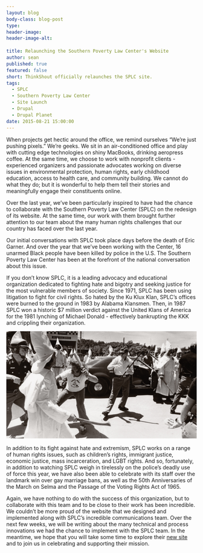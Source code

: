 ```yaml
---
layout: blog
body-class: blog-post
type:
header-image:
header-image-alt:

title: Relaunching the Southern Poverty Law Center's Website
author: sean
published: true
featured: false
short: ThinkShout officially relaunches the SPLC site.
tags: 
  - SPLC
  - Southern Poverty Law Center
  - Site Launch
  - Drupal
  - Drupal Planet
date: 2015-08-21 15:00:00
---
```

When projects get hectic around the office, we remind ourselves “We’re just pushing pixels.” We’re geeks. We sit in an air-conditioned office and play with cutting edge technologies on shiny MacBooks, drinking aeropress coffee.
At the same time, we choose to work with nonprofit clients - experienced organizers and passionate advocates working on diverse issues in environmental protection, human rights, early childhood education, access to health care, and community building. We cannot do what they do; but it is wonderful to help them tell their stories and meaningfully engage their constituents online.

Over the last year, we’ve been particularly inspired to have had the chance to collaborate with the Southern Poverty Law Center (SPLC) on the redesign of its website. At the same time, our work with them brought further attention to our team about the many human rights challenges that our country has faced over the last year.

Our initial conversations with SPLC took place days before the death of Eric Garner. And over the year that we’ve been working with the Center, 16 unarmed Black people have been killed by police in the U.S. The Southern Poverty Law Center has been at the forefront of the national conversation about this issue. 

If you don’t know SPLC, it is a leading advocacy and educational organization dedicated to fighting hate and bigotry and seeking justice for the most vulnerable members of society. Since 1971, SPLC has been using litigation to fight for civil rights. So hated by the Ku Klux Klan, SPLC’s offices were burned to the ground in 1983 by Alabama Klansmen. Then, in 1987 SPLC won a historic $7 million verdict against the United Klans of America for the 1981 lynching of Michael Donald - effectively bankrupting the KKK and crippling their organization.

![SPLC_fight.jpg](/assets/images/blog/SPLC_fight.jpg)

In addition to its fight against hate and extremism, SPLC works on a range of human rights issues, such as children’s rights, immigrant justice, economic justice, mass incarceration, and LGBT rights. And so, fortunately, in addition to watching SPLC weigh in tirelessly on the police’s deadly use of force this year, we have also been able to celebrate with its staff over the landmark win over gay marriage bans, as well as the 50th Anniversaries of the March on Selma and the Passage of the Voting Rights Act of 1965.

Again, we have nothing to do with the success of this organization, but to collaborate with this team and to be close to their work has been incredible. We couldn’t be more proud of the website that we designed and implemented along with SPLC’s incredible communications team. Over the next few weeks, we will be writing about the many technical and process innovations we had the chance to implement with the SPLC team. In the meantime, we hope that you will take some time to explore their [new site](https://www.splcenter.org/) and to join us in celebrating and supporting their mission.
